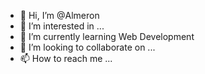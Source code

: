 - 👋 Hi, I’m @Almeron
- 👀 I’m interested in ...
- 🌱 I’m currently learning Web Development
- 💞️ I’m looking to collaborate on ...
- 📫 How to reach me ...

<!---
Almeron/Almeron is a ✨ special ✨ repository because its `README.md` (this file) appears on your GitHub profile.
You can click the Preview link to take a look at your changes.
--->
